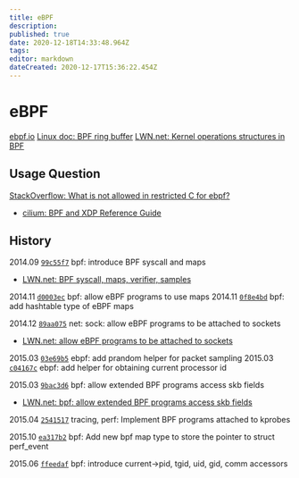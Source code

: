 ```yaml
---
title: eBPF
description: 
published: true
date: 2020-12-18T14:33:48.964Z
tags: 
editor: markdown
dateCreated: 2020-12-17T15:36:22.454Z
---
```


# eBPF

[ebpf.io](http://ebpf.io/)
[Linux doc: BPF ring buffer](https://www.kernel.org/doc/html/latest/bpf/ringbuf.html)
[LWN.net: Kernel operations structures in BPF](https://lwn.net/Articles/811631/)

## Usage Question

[StackOverflow: What is not allowed in restricted C for ebpf?](https://stackoverflow.com/questions/57688344/what-is-not-allowed-in-restricted-c-for-ebpf)
  - [cilium: BPF and XDP Reference Guide](https://docs.cilium.io/en/latest/bpf/)
  
## History

2014.09 [`99c55f7`](https://github.com/torvalds/linux/commit/99c55f7d47c0dc6fc64729f37bf435abf43f4c60) bpf: introduce BPF syscall and maps 
  - [LWN.net: BPF syscall, maps, verifier, samples](https://lwn.net/Articles/603816/)
  
2014.11 [`d0003ec`](https://github.com/torvalds/linux/commit/d0003ec01c667b731c139e23de3306a8b328ccf5) bpf: allow eBPF programs to use maps
2014.11 [`0f8e4bd`](https://github.com/torvalds/linux/commit/0f8e4bd8a1fc8c4185f1630061d0a1f2d197a475#diff-44bbf34e69b69ec779122b4b90cd8f00437d4aa974ee9b6bbcf2d88b8b12ec6f) bpf: add hashtable type of eBPF maps

2014.12 [`89aa075`](https://github.com/torvalds/linux/commit/89aa075832b0da4402acebd698d0411dcc82d03e) net: sock: allow eBPF programs to be attached to sockets
  - [LWN.net: allow eBPF programs to be attached to sockets](https://lwn.net/Articles/623370/)
  
2015.03 [`03e69b5`](https://github.com/torvalds/linux/commit/03e69b508b6f7c51743055c9f61d1dfeadf4b635) ebpf: add prandom helper for packet sampling
2015.03 [`c04167c`](https://github.com/torvalds/linux/commit/c04167ce2ca0ecaeaafef006cb0d65cf01b68e42) ebpf: add helper for obtaining current processor id

2015.03 [`9bac3d6`](https://github.com/torvalds/linux/commit/9bac3d6d548e5cc925570b263f35b70a00a00ffd) bpf: allow extended BPF programs access skb fields
  - [LWN.net: bpf: allow extended BPF programs access skb fields](https://lwn.net/Articles/636647/)

2015.04 [`2541517`](https://github.com/torvalds/linux/commit/2541517c32be2531e0da59dfd7efc1ce844644f5) tracing, perf: Implement BPF programs attached to kprobes

2015.10 [`ea317b2`](https://github.com/torvalds/linux/commit/ea317b267e9d03a8241893aa176fba7661d07579) bpf: Add new bpf map type to store the pointer to struct perf_event

2015.06 [`ffeedaf`](https://github.com/torvalds/linux/commit/ffeedafbf0236f03aeb2e8db273b3e5ae5f5bc89) bpf: introduce current->pid, tgid, uid, gid, comm accessors